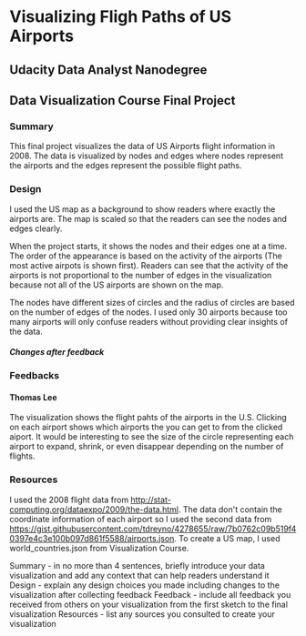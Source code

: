 # Visualizing Fligh Paths of US Airports
## Udacity Data Analyst Nanodegree
## Data Visualization Course Final Project

### Summary

This final project visualizes the data of US Airports flight information in 2008. The data is visualized by nodes and edges where nodes represent the airports and the edges represent the possible flight paths. 

### Design

I used the US map as a background to show readers where exactly the airports are. The map is scaled so that the readers can see the nodes and edges clearly.

When the project starts, it shows the nodes and their edges one at a time. The order of the appearance is based on the activity of the airports (The most active airpots is shown first). Readers can see that the activity of the airports is not proportional to the number of edges in the visualization because not all of the US airports are shown on the map.

The nodes have different sizes of circles and the radius of circles are based on the number of edges of the nodes. I used only 30 airports because too many airports will only confuse readers without providing clear insights of the data.

#### *Changes after feedback*

### Feedbacks

#### Thomas Lee ####
The visualization shows the flight pahts of the airports in the U.S. Clicking on each airport shows which airports the you can get to from the clicked aiport. It would be interesting to see the size of the circle representing each airport to expand, shrink, or even disappear depending on the number of flights.


### Resources

I used the 2008 flight data from http://stat-computing.org/dataexpo/2009/the-data.html. The data don't contain the coordinate information of each airport so I used the second data from https://gist.githubusercontent.com/tdreyno/4278655/raw/7b0762c09b519f40397e4c3e100b097d861f5588/airports.json. To create a US map, I used world_countries.json from Visualization Course.

Summary - in no more than 4 sentences, briefly introduce your data visualization and add any context that can help readers understand it
Design - explain any design choices you made including changes to the visualization after collecting feedback
Feedback - include all feedback you received from others on your visualization from the first sketch to the final visualization
Resources - list any sources you consulted to create your visualization
